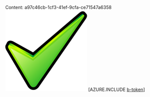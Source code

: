 Content: a97c46cb-1cf3-41ef-9cfa-ce71547a6358![image](9abe65ad-a370-4d22-9ae1-1d26f9886b87.png)
[AZURE.INCLUDE [b-token](3e2288c9-cd97-43ad-8fb2-9d217b28434a.md)]
